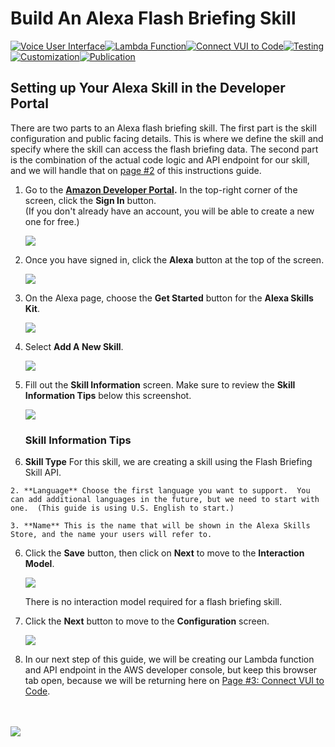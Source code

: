# Build An Alexa Flash Briefing Skill
[![Voice User Interface](https://m.media-amazon.com/images/G/01/mobile-apps/dex/alexa/alexa-skills-kit/tutorials/navigation/1-on._TTH_.png)](./1-voice-user-interface.md)[![Lambda Function](https://m.media-amazon.com/images/G/01/mobile-apps/dex/alexa/alexa-skills-kit/tutorials/navigation/2-off._TTH_.png)](./2-lambda-function.md)[![Connect VUI to Code](https://m.media-amazon.com/images/G/01/mobile-apps/dex/alexa/alexa-skills-kit/tutorials/navigation/3-off._TTH_.png)](./3-connect-vui-to-code.md)[![Testing](https://m.media-amazon.com/images/G/01/mobile-apps/dex/alexa/alexa-skills-kit/tutorials/navigation/4-off._TTH_.png)](./4-testing.md)[![Customization](https://m.media-amazon.com/images/G/01/mobile-apps/dex/alexa/alexa-skills-kit/tutorials/navigation/5-off._TTH_.png)](./5-customization.md)[![Publication](https://m.media-amazon.com/images/G/01/mobile-apps/dex/alexa/alexa-skills-kit/tutorials/navigation/6-off._TTH_.png)](./6-publication.md)

## Setting up Your Alexa Skill in the Developer Portal

There are two parts to an Alexa flash briefing skill.  The first part is the skill configuration and public facing details.  This is where we define the skill and specify where the skill can access the flash briefing data.  The second part is the combination of the actual code logic and API endpoint for our skill, and we will handle that on [page #2](./2-lambda-function.md) of this instructions guide.

1.  Go to the **[Amazon Developer Portal](http://developer.amazon.com).**  In the top-right corner of the screen, click the **Sign In** button.</br>(If you don't already have an account, you will be able to create a new one for free.)

    <a href="http://developer.amazon.com" target="_new"><img src="https://m.media-amazon.com/images/G/01/mobile-apps/dex/alexa/alexa-skills-kit/tutorials/general/1-1-developer-portal._TTH_.png" /></a>

2.  Once you have signed in, click the **Alexa** button at the top of the screen.

	<a href="https://developer.amazon.com/edw/home.html#/" target="_new"><img src="https://m.media-amazon.com/images/G/01/mobile-apps/dex/alexa/alexa-skills-kit/tutorials/general/1-2-alexa-button._TTH_.png" /></a>

3.  On the Alexa page, choose the **Get Started** button for the **Alexa Skills Kit**.

	<a href="https://developer.amazon.com/edw/home.html#/skills/list" target="_new"><img src="https://m.media-amazon.com/images/G/01/mobile-apps/dex/alexa/alexa-skills-kit/tutorials/general/1-3-alexa-skills-kit._TTH_.png" /></a>

4.  Select **Add A New Skill**.

	<a href="https://developer.amazon.com/edw/home.html#/skill/create/" target="_new"><img src="https://m.media-amazon.com/images/G/01/mobile-apps/dex/alexa/alexa-skills-kit/tutorials/general/1-4-add-a-new-skill._TTH_.png" /></a>

5.  Fill out the **Skill Information** screen. Make sure to review the **Skill Information Tips** below this screenshot.

	![](1-10-sample-utterances._TTH_.png)


	### Skill Information Tips
  1. **Skill Type** For this skill, we are creating a skill using the Flash Briefing Skill API.

	2. **Language** Choose the first language you want to support.  You can add additional languages in the future, but we need to start with one.  (This guide is using U.S. English to start.)

	3. **Name** This is the name that will be shown in the Alexa Skills Store, and the name your users will refer to.

6.  Click the **Save** button, then click on **Next** to move to the **Interaction Model**.

	<img src="https://m.media-amazon.com/images/G/01/mobile-apps/dex/alexa/alexa-skills-kit/tutorials/general/1-6-next-button._TTH_.png" />

	There is no interaction model required for a flash briefing skill.

6.  Click the **Next** button to move to the **Configuration** screen.

	<img src="https://m.media-amazon.com/images/G/01/mobile-apps/dex/alexa/alexa-skills-kit/tutorials/general/1-6-next-button._TTH_.png" />

7.  In our next step of this guide, we will be creating our Lambda function and API endpoint in the AWS developer console, but keep this browser tab open, because we will be returning here on [Page #3: Connect VUI to Code](./3-connect-vui-to-code.md).

<br/><br/>
<a href="./2-lambda-function.md"><img src="https://m.media-amazon.com/images/G/01/mobile-apps/dex/alexa/alexa-skills-kit/tutorials/general/buttons/button_next_lambda_function._TTH_.png" /></a>
